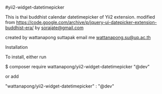 #yii2-widget-datetimepicker

This is thai buddhist calendar datetimepicker of Yii2 extension.
modified from https://code.google.com/archive/p/jquery-ui-datepicker-extension-buddhist-era/
by sorajate@gmail.com

created by wattanapong suttapak
email me wattanapong.su@up.ac.th

Installation

To install, either run

$ composer require wattanapong/yii2-widget-datetimepicker "@dev"

or add

"wattanapong/yii2-widget-datetimepicker" : "@dev"

